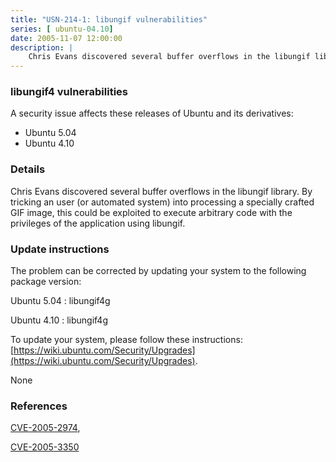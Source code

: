 ```yaml
---
title: "USN-214-1: libungif vulnerabilities"
series: [ ubuntu-04.10]
date: 2005-11-07 12:00:00
description: |
    Chris Evans discovered several buffer overflows in the libungif library. By tricking an user (or automated system) into processing a specially crafted GIF image, this could be exploited to execute arbitrary code with the privileges of the application using libungif.
--- 
```

 
### libungif4 vulnerabilities

A security issue affects these releases of Ubuntu and its derivatives:

* Ubuntu 5.04
* Ubuntu 4.10

### Details

Chris Evans discovered several buffer overflows in the libungif library. By tricking an user (or automated system) into processing a specially crafted GIF image, this could be exploited to execute arbitrary code with the privileges of the application using libungif.

### Update instructions

The problem can be corrected by updating your system to the following package version:

Ubuntu 5.04
 : libungif4g 

Ubuntu 4.10
 : libungif4g 

To update your system, please follow these instructions: [https://wiki.ubuntu.com/Security/Upgrades](https://wiki.ubuntu.com/Security/Upgrades).

None

### References

 [CVE-2005-2974](http://people.ubuntu.com/~ubuntu-security/cve/CVE-2005-2974), 

 [CVE-2005-3350](http://people.ubuntu.com/~ubuntu-security/cve/CVE-2005-3350)
 
